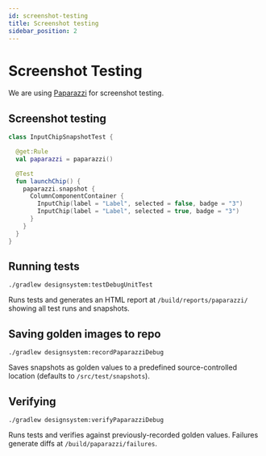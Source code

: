 ```yaml
---
id: screenshot-testing
title: Screenshot testing
sidebar_position: 2
---
```


# Screenshot Testing

We are using [Paparazzi](https://cashapp.github.io/paparazzi/) for screenshot testing.

## Screenshot testing

```kotlin
class InputChipSnapshotTest {

  @get:Rule
  val paparazzi = paparazzi()

  @Test
  fun launchChip() {
    paparazzi.snapshot {
      ColumnComponentContainer {
        InputChip(label = "Label", selected = false, badge = "3")
        InputChip(label = "Label", selected = true, badge = "3")
      }
    }
  }
}
```

## Running tests

`./gradlew designsystem:testDebugUnitTest`

Runs tests and generates an HTML report at `/build/reports/paparazzi/` showing all test runs
and snapshots.

## Saving golden images to repo

`./gradlew designsystem:recordPaparazziDebug`

Saves snapshots as golden values to a predefined source-controlled location (defaults to
`/src/test/snapshots`).

## Verifying

`./gradlew designsystem:verifyPaparazziDebug`

Runs tests and verifies against previously-recorded golden values. Failures generate diffs at
`/build/paparazzi/failures`.